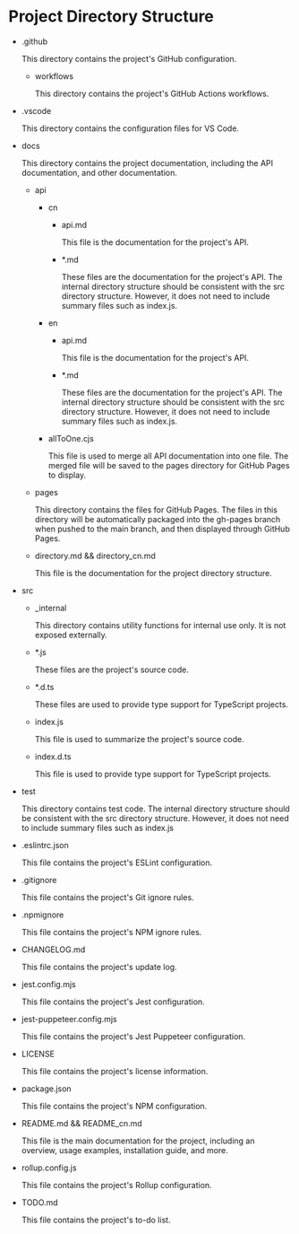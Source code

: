 # Project Directory Structure

-   .github

    This directory contains the project's GitHub configuration.

    -   workflows

        This directory contains the project's GitHub Actions workflows.

-   .vscode

    This directory contains the configuration files for VS Code.

-   docs

    This directory contains the project documentation, including the API documentation, and other documentation.

    -   api

        -   cn

            -   api.md

                This file is the documentation for the project's API.

            -   \*.md

                These files are the documentation for the project's API. The internal directory structure should be consistent with the src directory structure. However, it does not need to include summary files such as index.js.

        -   en

            -   api.md

                This file is the documentation for the project's API.

            -   \*.md

                These files are the documentation for the project's API. The internal directory structure should be consistent with the src directory structure. However, it does not need to include summary files such as index.js.

        -   allToOne.cjs

            This file is used to merge all API documentation into one file. The merged file will be saved to the pages directory for GitHub Pages to display.

    -   pages

        This directory contains the files for GitHub Pages. The files in this directory will be automatically packaged into the gh-pages branch when pushed to the main branch, and then displayed through GitHub Pages.

    -   directory.md && directory_cn.md

        This file is the documentation for the project directory structure.

-   src

    -   \_internal

        This directory contains utility functions for internal use only. It is not exposed externally.

    -   \*.js

        These files are the project's source code.

    -   \*.d.ts

        These files are used to provide type support for TypeScript projects.

    -   index.js

        This file is used to summarize the project's source code.

    -   index.d.ts

        This file is used to provide type support for TypeScript projects.

-   test

    This directory contains test code. The internal directory structure should be consistent with the src directory structure. However, it does not need to include summary files such as index.js

-   .eslintrc.json

    This file contains the project's ESLint configuration.

-   .gitignore

    This file contains the project's Git ignore rules.

-   .npmignore

    This file contains the project's NPM ignore rules.

-   CHANGELOG.md

    This file contains the project's update log.

-   jest.config.mjs

    This file contains the project's Jest configuration.

-   jest-puppeteer.config.mjs

    This file contains the project's Jest Puppeteer configuration.

-   LICENSE

    This file contains the project's license information.

-   package.json

    This file contains the project's NPM configuration.

-   README.md && README_cn.md

    This file is the main documentation for the project, including an overview, usage examples, installation guide, and more.

-   rollup.config.js

    This file contains the project's Rollup configuration.

-   TODO.md

    This file contains the project's to-do list.
